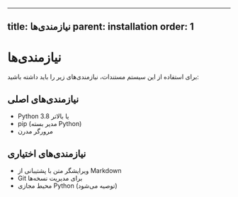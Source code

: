  ---
title: نیازمندی‌ها
parent: installation
order: 1
---

# نیازمندی‌ها

برای استفاده از این سیستم مستندات، نیازمندی‌های زیر را باید داشته باشید:

## نیازمندی‌های اصلی

- Python 3.8 یا بالاتر
- pip (مدیر بسته Python)
- مرورگر مدرن

## نیازمندی‌های اختیاری

- ویرایشگر متن با پشتیبانی از Markdown
- Git برای مدیریت نسخه‌ها
- محیط مجازی Python (توصیه می‌شود)